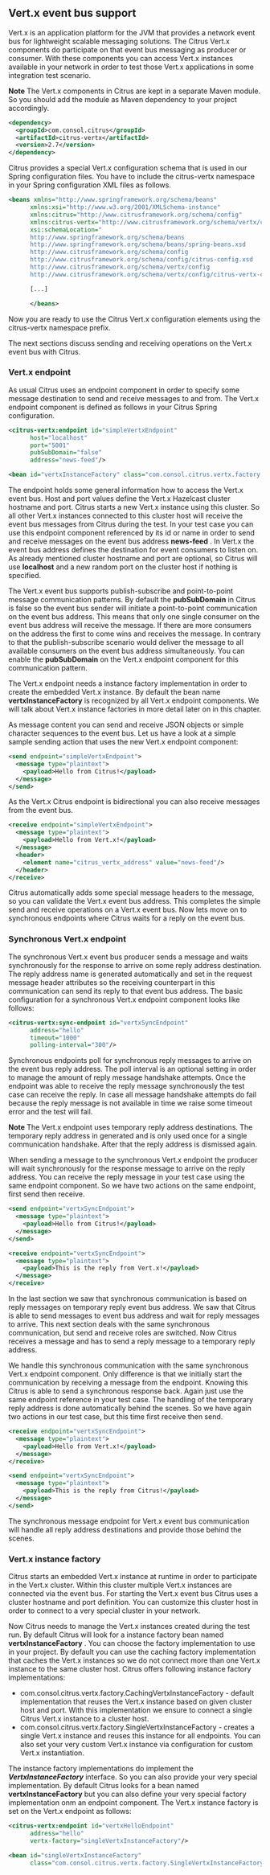 ## Vert.x event bus support

Vert.x is an application platform for the JVM that provides a network event bus for lightweight scalable messaging solutions. The Citrus Vert.x components do participate on that event bus messaging as producer or consumer. With these components you can access Vert.x instances available in your network in order to test those Vert.x applications in some integration test scenario.

**Note**
The Vert.x components in Citrus are kept in a separate Maven module. So you should add the module as Maven dependency to your project accordingly.

```xml
<dependency>
  <groupId>com.consol.citrus</groupId>
  <artifactId>citrus-vertx</artifactId>
  <version>2.7</version>
</dependency>
```

Citrus provides a special Vert.x configuration schema that is used in our Spring configuration files. You have to include the citrus-vertx namespace in your Spring configuration XML files as follows.

```xml
<beans xmlns="http://www.springframework.org/schema/beans"
      xmlns:xsi="http://www.w3.org/2001/XMLSchema-instance"
      xmlns:citrus="http://www.citrusframework.org/schema/config"
      xmlns:citrus-vertx="http://www.citrusframework.org/schema/vertx/config"
      xsi:schemaLocation="
      http://www.springframework.org/schema/beans
      http://www.springframework.org/schema/beans/spring-beans.xsd
      http://www.citrusframework.org/schema/config
      http://www.citrusframework.org/schema/config/citrus-config.xsd
      http://www.citrusframework.org/schema/vertx/config
      http://www.citrusframework.org/schema/vertx/config/citrus-vertx-config.xsd">

      [...]

      </beans>
```

Now you are ready to use the Citrus Vert.x configuration elements using the citrus-vertx namespace prefix.

The next sections discuss sending and receiving operations on the Vert.x event bus with Citrus.

### Vert.x endpoint

As usual Citrus uses an endpoint component in order to specify some message destination to send and receive messages to and from. The Vert.x endpoint component is defined as follows in your Citrus Spring configuration.

```xml
<citrus-vertx:endpoint id="simpleVertxEndpoint"
      host="localhost"
      port="5001"
      pubSubDomain="false"
      address="news-feed"/>

<bean id="vertxInstanceFactory" class="com.consol.citrus.vertx.factory.CachingVertxInstanceFactory"/>
```

The endpoint holds some general information how to access the Vert.x event bus. Host and port values define the Vert.x Hazelcast cluster hostname and port. Citrus starts a new Vert.x instance using this cluster. So all other Vert.x instances connected to this cluster host will receive the event bus messages from Citrus during the test. In your test case you can use this endpoint component referenced by its id or name in order to send and receive messages on the event bus address **news-feed** . In Vert.x the event bus address defines the destination for event consumers to listen on. As already mentioned cluster hostname and port are optional, so Citrus will use **localhost** and a new random port on the cluster host if nothing is specified.

The Vert.x event bus supports publish-subscribe and point-to-point message communication patterns. By default the **pubSubDomain** in Citrus is false so the event bus sender will initiate a point-to-point communication on the event bus address. This means that only one single consumer on the event bus address will receive the message. If there are more consumers on the address the first to come wins and receives the message. In contrary to that the publish-subscribe scenario would deliver the message to all available consumers on the event bus address simultaneously. You can enable the **pubSubDomain** on the Vert.x endpoint component for this communication pattern.

The Vert.x endpoint needs a instance factory implementation in order to create the embedded Vert.x instance. By default the bean name **vertxInstanceFactory** is recognized by all Vert.x endpoint components. We will talk about Vert.x instance factories in more detail later on in this chapter.

As message content you can send and receive JSON objects or simple character sequences to the event bus. Let us have a look at a simple sample sending action that uses the new Vert.x endpoint component:

```xml
<send endpoint="simpleVertxEndpoint">
  <message type="plaintext">
    <payload>Hello from Citrus!</payload>
  </message>
</send>
```

As the Vert.x Citrus endpoint is bidirectional you can also receive messages from the event bus.

```xml
<receive endpoint="simpleVertxEndpoint">
  <message type="plaintext">
    <payload>Hello from Vert.x!</payload>
  </message>
  <header>
    <element name="citrus_vertx_address" value="news-feed"/>
  </header>
</receive>
```

Citrus automatically adds some special message headers to the message, so you can validate the Vert.x event bus address. This completes the simple send and receive operations on a Vert.x event bus. Now lets move on to synchronous endpoints where Citrus waits for a reply on the event bus.

### Synchronous Vert.x endpoint

The synchronous Vert.x event bus producer sends a message and waits synchronously for the response to arrive on some reply address destination. The reply address name is generated automatically and set in the request message header attributes so the receiving counterpart in this communication can send its reply to that event bus address. The basic configuration for a synchronous Vert.x endpoint component looks like follows:

```xml
<citrus-vertx:sync-endpoint id="vertxSyncEndpoint"
      address="hello"
      timeout="1000"
      polling-interval="300"/>
```

Synchronous endpoints poll for synchronous reply messages to arrive on the event bus reply address. The poll interval is an optional setting in order to manage the amount of reply message handshake attempts. Once the endpoint was able to receive the reply message synchronously the test case can receive the reply. In case all message handshake attempts do fail because the reply message is not available in time we raise some timeout error and the test will fail.

**Note**
The Vert.x endpoint uses temporary reply address destinations. The temporary reply address in generated and is only used once for a single communication handshake. After that the reply address is dismissed again.

When sending a message to the synchronous Vert.x endpoint the producer will wait synchronously for the response message to arrive on the reply address. You can receive the reply message in your test case using the same endpoint component. So we have two actions on the same endpoint, first send then receive.

```xml
<send endpoint="vertxSyncEndpoint">
  <message type="plaintext">
    <payload>Hello from Citrus!</payload>
  </message>
</send>

<receive endpoint="vertxSyncEndpoint">
  <message type="plaintext">
    <payload>This is the reply from Vert.x!</payload>
  </message>
</receive>
```

In the last section we saw that synchronous communication is based on reply messages on temporary reply event bus address. We saw that Citrus is able to send messages to event bus address and wait for reply messages to arrive. This next section deals with the same synchronous communication, but send and receive roles are switched. Now Citrus receives a message and has to send a reply message to a temporary reply address.

We handle this synchronous communication with the same synchronous Vert.x endpoint component. Only difference is that we initially start the communication by receiving a message from the endpoint. Knowing this Citrus is able to send a synchronous response back. Again just use the same endpoint reference in your test case. The handling of the temporary reply address is done automatically behind the scenes. So we have again two actions in our test case, but this time first receive then send.

```xml
<receive endpoint="vertxSyncEndpoint">
  <message type="plaintext">
    <payload>Hello from Vert.x!</payload>
  </message>
</receive>

<send endpoint="vertxSyncEndpoint">
  <message type="plaintext">
    <payload>This is the reply from Citrus!</payload>
  </message>
</send>
```

The synchronous message endpoint for Vert.x event bus communication will handle all reply address destinations and provide those behind the scenes.

### Vert.x instance factory

Citrus starts an embedded Vert.x instance at runtime in order to participate in the Vert.x cluster. Within this cluster multiple Vert.x instances are connected via the event bus. For starting the Vert.x event bus Citrus uses a cluster hostname and port definition. You can customize this cluster host in order to connect to a very special cluster in your network.

Now Citrus needs to manage the Vert.x instances created during the test run. By default Citrus will look for a instance factory bean named **vertxInstanceFactory** . You can choose the factory implementation to use in your project. By default you can use the caching factory implementation that caches the Vert.x instances so we do not connect more than one Vert.x instance to the same cluster host. Citrus offers following instance factory implementations:

* com.consol.citrus.vertx.factory.CachingVertxInstanceFactory - default implementation that reuses the Vert.x instance based on given cluster host and port. With this implementation we ensure to
      connect a single Citrus Vert.x instance to a cluster host.
* com.consol.citrus.vertx.factory.SingleVertxInstanceFactory - creates a single Vert.x instance and reuses this instance for all endpoints. You can also set your very custom Vert.x instance via configuration
      for custom Vert.x instantiation.


The instance factory implementations do implement the ***VertxInstanceFactory*** interface. So you can also provide your very special implementation. By default Citrus looks for a bean named **vertxInstanceFactory** but you can also define your very special factory implementation onm an endpoint component. The Vert.x instance factory is set on the Vert.x endpoint as follows:

```xml
<citrus-vertx:endpoint id="vertxHelloEndpoint"
      address="hello"
      vertx-factory="singleVertxInstanceFactory"/>

<bean id="singleVertxInstanceFactory"
      class="com.consol.citrus.vertx.factory.SingleVertxInstanceFactory"/>
```

